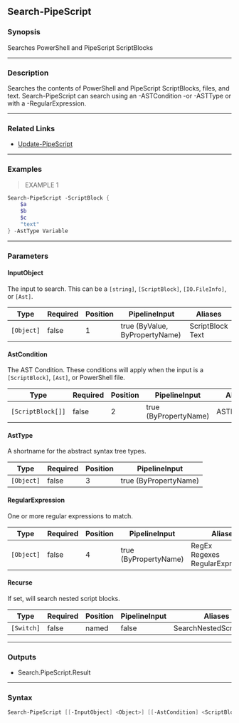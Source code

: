 Search-PipeScript
-----------------




### Synopsis
Searches PowerShell and PipeScript ScriptBlocks



---


### Description

Searches the contents of PowerShell and PipeScript ScriptBlocks, files, and text.
Search-PipeScript can search using an -ASTCondition -or -ASTType or with a -RegularExpression.



---


### Related Links
* [Update-PipeScript](Update-PipeScript.md)





---


### Examples
> EXAMPLE 1

```PowerShell
Search-PipeScript -ScriptBlock {
    $a
    $b
    $c
    "text"
} -AstType Variable
```


---


### Parameters
#### **InputObject**

The input to search.
This can be a `[string]`, `[ScriptBlock]`, `[IO.FileInfo]`, or `[Ast]`.






|Type      |Required|Position|PipelineInput                 |Aliases             |
|----------|--------|--------|------------------------------|--------------------|
|`[Object]`|false   |1       |true (ByValue, ByPropertyName)|ScriptBlock<br/>Text|



#### **AstCondition**

The AST Condition.
These conditions will apply when the input is a `[ScriptBlock]`, `[Ast]`, or PowerShell file.






|Type             |Required|Position|PipelineInput        |Aliases    |
|-----------------|--------|--------|---------------------|-----------|
|`[ScriptBlock[]]`|false   |2       |true (ByPropertyName)|ASTDelegate|



#### **AstType**

A shortname for the abstract syntax tree types.






|Type      |Required|Position|PipelineInput        |
|----------|--------|--------|---------------------|
|`[Object]`|false   |3       |true (ByPropertyName)|



#### **RegularExpression**

One or more regular expressions to match.






|Type      |Required|Position|PipelineInput        |Aliases                                 |
|----------|--------|--------|---------------------|----------------------------------------|
|`[Object]`|false   |4       |true (ByPropertyName)|RegEx<br/>Regexes<br/>RegularExpressions|



#### **Recurse**

If set, will search nested script blocks.






|Type      |Required|Position|PipelineInput|Aliases                |
|----------|--------|--------|-------------|-----------------------|
|`[Switch]`|false   |named   |false        |SearchNestedScriptBlock|





---


### Outputs
* Search.PipeScript.Result






---


### Syntax
```PowerShell
Search-PipeScript [[-InputObject] <Object>] [[-AstCondition] <ScriptBlock[]>] [[-AstType] <Object>] [[-RegularExpression] <Object>] [-Recurse] [<CommonParameters>]
```
